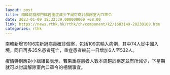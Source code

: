 ```yaml
---
layout: post
title: 南韓防疫部門稱若重症減少下周可商討解除室內口罩令
date: 2023-01-09 18:32:39.000000000 +08:00
link: https://news.rthk.hk/rthk/ch/component/k2/1683149-20230109.htm
categories: rthk
---
```


南韓新增19106宗新冠病毒確診個案，包括109宗輸入病例，其中74人從中國入境，同日再多35名患者死亡，重症患者較前一日增加6人至532人。

疫情特別應對小組組長表示，若果重症患者人數本周趨於穩定並有所減少，下星期就可以討論解除室內口罩令的相關事宜。
